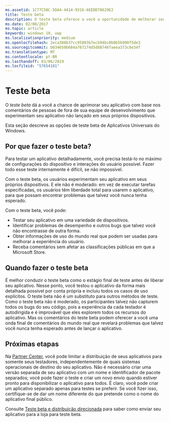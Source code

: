 ```yaml
---
ms.assetid: 1C77C50C-5DA4-4414-9316-6EEDD78629E2
title: Teste beta
description: O teste beta oferece a você a oportunidade de melhorar seu aplicativo com base nos comentários de pessoas de fora da sua equipe de desenvolvimento que experimentam o aplicativo ainda não lançado em seus próprios dispositivos.
ms.date: 02/08/2017
ms.topic: article
keywords: windows 10, uwp
ms.localizationpriority: medium
ms.openlocfilehash: 2eca388b37cc95803b7ecb94bc0b0b5b990f5de3
ms.sourcegitcommit: b034650b684a767274d5d88746faeea373c8e34f
ms.translationtype: MT
ms.contentlocale: pt-BR
ms.lasthandoff: 03/06/2019
ms.locfileid: "57654101"
---
```

# <a name="beta-testing"></a>Teste beta



O *teste beta* dá a você a chance de aprimorar seu aplicativo com base nos comentários de pessoas de fora de sua equipe de desenvolvimento que experimentam seu aplicativo não lançado em seus próprios dispositivos.

Esta seção descreve as opções de teste beta de Aplicativos Universais do Windows.

## <a name="why-beta-test"></a>Por que fazer o teste beta?

Para testar um aplicativo detalhadamente, você precisa testá-lo no máximo de configurações do dispositivo e interações do usuário possível. Fazer todo esse teste internamente é difícil, se não impossível.

Com o teste beta, os usuários experimentam seu aplicativo em seus próprios dispositivos. E ele não é moderado: em vez de executar tarefas especificadas, os usuários têm liberdade total para usarem o aplicativo, para que possam encontrar problemas que talvez você nunca tenha esperado.

Com o teste beta, você pode:

-   Testar seu aplicativo em uma variedade de dispositivos.
-   Identificar problemas de desempenho e outros bugs que talvez você não encontrasse de outra forma.
-   Obter informações de uso do mundo real que podem ser usadas para melhorar a experiência do usuário.
-   Receba comentários sem afetar as classificações públicas em que a Microsoft Store.

## <a name="when-to-beta-test"></a>Quando fazer o teste beta

É melhor conduzir o teste beta como o estágio final de teste antes de liberar seu aplicativo. Nesse ponto, você testou o aplicativo da forma mais detalhada possível por conta própria e incluiu todos os casos de uso explícitos. O teste beta não é um substituto para outros métodos de teste. Como o teste beta não é moderado, os participantes talvez não capturem todos os bugs do seu código, pois a experiência da cada testador é autodirigida e é improvável que eles explorem todos os recursos do aplicativo. Mas os comentários do teste beta podem oferecer a você uma onda final de comentários do mundo real que revelará problemas que talvez você nunca tenha esperado antes de lançar o aplicativo.

## <a name="next-steps"></a>Próximas etapas

Na [Partner Center](https://partner.microsoft.com/dashboard), você pode limitar a distribuição de seus aplicativos para somente seus testadores, independentemente de quais sistemas operacionais de destino do seu aplicativo. Não é necessário criar uma versão separada de seu aplicativo com um nome e identificador de pacote separados; você pode fazer o teste e criar um novo envio quando estiver pronto para disponibilizar o aplicativo para todos. É claro, você pode criar um aplicativo separado apenas para testes se preferir. Se você fizer isso, certifique-se de dar um nome diferente do que pretende como o nome do aplicativo final público.

Consulte [Teste beta e distribuição direcionada](../publish/beta-testing-and-targeted-distribution.md) para saber como enviar seu aplicativo para a loja para teste beta.

 

 




